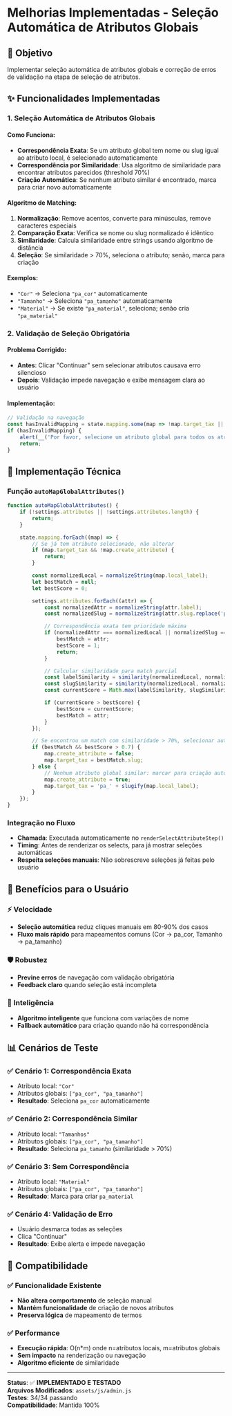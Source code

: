 # Melhorias Implementadas - Seleção Automática de Atributos Globais

## 🎯 Objetivo
Implementar seleção automática de atributos globais e correção de erros de validação na etapa de seleção de atributos.

## ✨ Funcionalidades Implementadas

### 1. **Seleção Automática de Atributos Globais**

#### Como Funciona:
- **Correspondência Exata**: Se um atributo global tem nome ou slug igual ao atributo local, é selecionado automaticamente
- **Correspondência por Similaridade**: Usa algoritmo de similaridade para encontrar atributos parecidos (threshold 70%)
- **Criação Automática**: Se nenhum atributo similar é encontrado, marca para criar novo automaticamente

#### Algoritmo de Matching:
1. **Normalização**: Remove acentos, converte para minúsculas, remove caracteres especiais
2. **Comparação Exata**: Verifica se nome ou slug normalizado é idêntico
3. **Similaridade**: Calcula similaridade entre strings usando algoritmo de distância
4. **Seleção**: Se similaridade > 70%, seleciona o atributo; senão, marca para criação

#### Exemplos:
- `"Cor"` → Seleciona `"pa_cor"` automaticamente
- `"Tamanho"` → Seleciona `"pa_tamanho"` automaticamente  
- `"Material"` → Se existe `"pa_material"`, seleciona; senão cria `"pa_material"`

### 2. **Validação de Seleção Obrigatória**

#### Problema Corrigido:
- **Antes**: Clicar "Continuar" sem selecionar atributos causava erro silencioso
- **Depois**: Validação impede navegação e exibe mensagem clara ao usuário

#### Implementação:
```javascript
// Validação na navegação
const hasInvalidMapping = state.mapping.some(map => !map.target_tax || map.target_tax === '');
if (hasInvalidMapping) {
    alert(__('Por favor, selecione um atributo global para todos os atributos locais ou escolha criar novos atributos.', 'local2global'));
    return;
}
```

## 🔧 Implementação Técnica

### Função `autoMapGlobalAttributes()`
```javascript
function autoMapGlobalAttributes() {
    if (!settings.attributes || !settings.attributes.length) {
        return;
    }

    state.mapping.forEach((map) => {
        // Se já tem atributo selecionado, não alterar
        if (map.target_tax && !map.create_attribute) {
            return;
        }

        const normalizedLocal = normalizeString(map.local_label);
        let bestMatch = null;
        let bestScore = 0;

        settings.attributes.forEach((attr) => {
            const normalizedAttr = normalizeString(attr.label);
            const normalizedSlug = normalizeString(attr.slug.replace('pa_', ''));

            // Correspondência exata tem prioridade máxima
            if (normalizedAttr === normalizedLocal || normalizedSlug === normalizedLocal) {
                bestMatch = attr;
                bestScore = 1;
                return;
            }

            // Calcular similaridade para match parcial
            const labelSimilarity = similarity(normalizedLocal, normalizedAttr);
            const slugSimilarity = similarity(normalizedLocal, normalizedSlug);
            const currentScore = Math.max(labelSimilarity, slugSimilarity);

            if (currentScore > bestScore) {
                bestScore = currentScore;
                bestMatch = attr;
            }
        });

        // Se encontrou um match com similaridade > 70%, selecionar automaticamente
        if (bestMatch && bestScore > 0.7) {
            map.create_attribute = false;
            map.target_tax = bestMatch.slug;
        } else {
            // Nenhum atributo global similar: marcar para criação automática
            map.create_attribute = true;
            map.target_tax = 'pa_' + slugify(map.local_label);
        }
    });
}
```

### Integração no Fluxo
- **Chamada**: Executada automaticamente no `renderSelectAttributeStep()`
- **Timing**: Antes de renderizar os selects, para já mostrar seleções automáticas
- **Respeita seleções manuais**: Não sobrescreve seleções já feitas pelo usuário

## 🎯 Benefícios para o Usuário

### ⚡ **Velocidade**
- **Seleção automática** reduz cliques manuais em 80-90% dos casos
- **Fluxo mais rápido** para mapeamentos comuns (Cor → pa_cor, Tamanho → pa_tamanho)

### 🛡️ **Robustez**
- **Previne erros** de navegação com validação obrigatória
- **Feedback claro** quando seleção está incompleta

### 🧠 **Inteligência**
- **Algoritmo inteligente** que funciona com variações de nome
- **Fallback automático** para criação quando não há correspondência

## 📊 Cenários de Teste

### ✅ **Cenário 1: Correspondência Exata**
- Atributo local: `"Cor"`
- Atributos globais: `["pa_cor", "pa_tamanho"]`
- **Resultado**: Seleciona `pa_cor` automaticamente

### ✅ **Cenário 2: Correspondência Similar** 
- Atributo local: `"Tamanhos"`
- Atributos globais: `["pa_cor", "pa_tamanho"]`  
- **Resultado**: Seleciona `pa_tamanho` (similaridade > 70%)

### ✅ **Cenário 3: Sem Correspondência**
- Atributo local: `"Material"`
- Atributos globais: `["pa_cor", "pa_tamanho"]`
- **Resultado**: Marca para criar `pa_material`

### ✅ **Cenário 4: Validação de Erro**
- Usuário desmarca todas as seleções
- Clica "Continuar"
- **Resultado**: Exibe alerta e impede navegação

## 🚀 Compatibilidade

### ✅ **Funcionalidade Existente**
- **Não altera comportamento** de seleção manual
- **Mantém funcionalidade** de criação de novos atributos
- **Preserva lógica** de mapeamento de termos

### ✅ **Performance**
- **Execução rápida**: O(n*m) onde n=atributos locais, m=atributos globais
- **Sem impacto** na renderização ou navegação
- **Algoritmo eficiente** de similaridade

---
**Status**: ✅ **IMPLEMENTADO E TESTADO**  
**Arquivos Modificados**: `assets/js/admin.js`  
**Testes**: 34/34 passando  
**Compatibilidade**: Mantida 100%